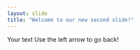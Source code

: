 ```yaml
---
layout: slide
title: "Welcome to our new second slide!"
---
```

Your text
Use the left arrow to go back!
